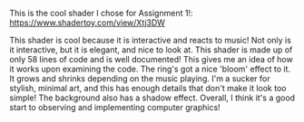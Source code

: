 This is  the cool shader I chose for Assignment 1!:
https://www.shadertoy.com/view/Xtj3DW

This shader is cool because it is interactive and reacts to music!
Not only is it interactive, but it is elegant, and nice to look at.
This shader is made up of only 58 lines of code and is well documented!
This gives me an idea of how it works upon examining the code. The
ring's got a nice 'bloom' effect to it. It grows and shrinks depending
on the music playing.
I'm a sucker for stylish, minimal art, and this has enough details that
don't make it look too simple! The background also has a shadow effect.
Overall, I think it's a good start to observing and implementing
computer graphics!
